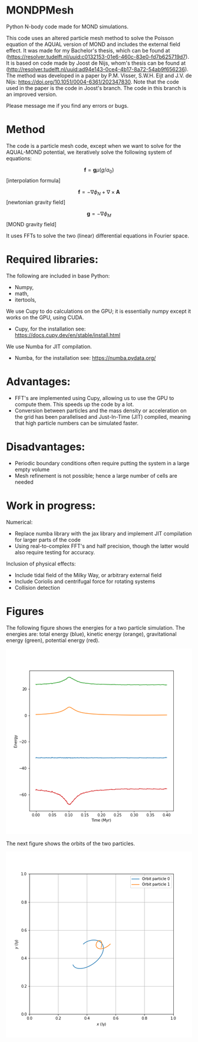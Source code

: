 # MONDPMesh
Python N-body code made for MOND simulations.


This code uses an altered particle mesh method to solve the Poisson equation of the AQUAL version of MOND and includes the external field effect. It was made for my Bachelor's thesis, which can be found at (https://resolver.tudelft.nl/uuid:c0132153-01e6-460c-83e0-fd7b625719d7). It is based on code made by Joost de Nijs, whom's thesis can be found at (http://resolver.tudelft.nl/uuid:ad94e143-0ce4-4b17-8a72-54ab9f656236). The method was developed in a paper by P.M. Visser, S.W.H. Eijt and J.V. de Nijs: 	https://doi.org/10.1051/0004-6361/202347830. Note that the code used in the paper is the code in Joost's branch. The code in this branch is an improved version.


Please message me if you find any errors or bugs.

# Method

The code is a particle mesh code, except when we want to solve for the AQUAL-MOND potential, we iteratively solve the following system of equations:

$$\boldsymbol f = \boldsymbol g \mu(g/a_0)$$  [interpolation formula]

$$\boldsymbol f = -\nabla\phi_N + \nabla \times \boldsymbol A $$ [newtonian gravity field]

$$\boldsymbol g = -\nabla\phi_M $$[MOND gravity field]


It uses FFTs to solve the two (linear) differential equations in Fourier space.


# Required libraries:

The following are included in base Python:
* Numpy,
* math,
* itertools, 

We use Cupy to do calculations on the GPU; it is essentially numpy except it works on the GPU, using CUDA. 

* Cupy, for the installation see: https://docs.cupy.dev/en/stable/install.html
  
We use Numba for JIT compilation.
* Numba, for the installation see: https://numba.pydata.org/

# Advantages:
* FFT's are implemented using Cupy, allowing us to use the GPU to compute them. This speeds up the code by a lot.
* Conversion between particles and the mass density or acceleration on the grid has been parallelised and Just-In-Time (JIT) compiled, meaning that high particle numbers can be simulated faster.

# Disadvantages:
* Periodic boundary conditions often require putting the system in a large empty volume
* Mesh refinement is not possible; hence a large number of cells are needed

#  Work in progress:
Numerical:
* Replace numba library with the jax library and implement JIT compilation for larger parts of the code
* Using real-to-complex FFT's and half precision, though the latter would also require testing for accuracy.
  
Inclusion of physical effects:
* Include tidal field of the Milky Way, or arbitrary external field
* Include Coriolis and centrifugal force for rotating systems
* Collision detection

# Figures

The following figure shows the energies for a two particle simulation. The energies are: total energy (blue), kinetic energy (orange), gravitational energy (green), potential energy (red). 

![Energy figure](https://github.com/Joost987/MONDPMesh/blob/CodeJKoster/Energy.png)

The next figure shows the orbits of the two particles.

![Orbit figure](https://github.com/Joost987/MONDPMesh/blob/CodeJKoster/Orbit.png)
